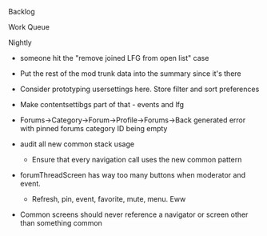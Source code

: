 Backlog

Work Queue

Nightly
* someone hit the "remove joined LFG from open list" case
* Put the rest of the mod trunk data into the summary since it's there

* Consider prototyping usersettings here. Store filter and sort preferences
* Make contentsettibgs part of that - events and lfg

* Forums->Category->Forum->Profile->Forums->Back generated error with pinned forums category ID being empty

* audit all new common stack usage
  * Ensure that every navigation call uses the new common pattern

* forumThreadScreen has way too many buttons when moderator and event. 
  * Refresh, pin, event, favorite, mute, menu. Eww

* Common screens should never reference a navigator or screen other than something common
